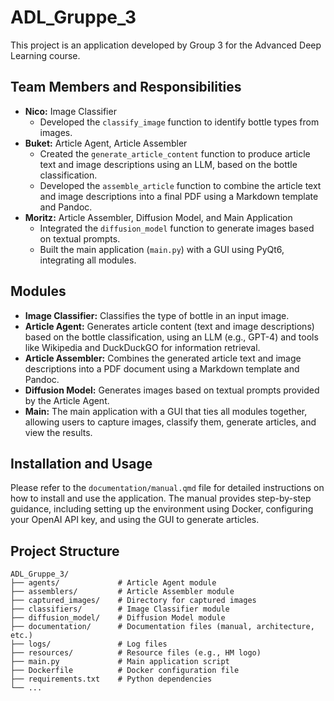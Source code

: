 # ADL_Gruppe_3

This project is an application developed by Group 3 for the Advanced Deep Learning course.

## Team Members and Responsibilities

-   **Nico:** Image Classifier
    -   Developed the `classify_image` function to identify bottle types from images.
-   **Buket:** Article Agent, Article Assembler
    -   Created the `generate_article_content` function to produce article text and image descriptions using an LLM, based on the bottle classification.
    -   Developed the `assemble_article` function to combine the article text and image descriptions into a final PDF using a Markdown template and Pandoc.
-   **Moritz:** Article Assembler, Diffusion Model, and Main Application
    -   Integrated the `diffusion_model` function to generate images based on textual prompts.
    -   Built the main application (`main.py`) with a GUI using PyQt6, integrating all modules.

## Modules

-   **Image Classifier:** Classifies the type of bottle in an input image.
-   **Article Agent:** Generates article content (text and image descriptions) based on the bottle classification, using an LLM (e.g., GPT-4) and tools like Wikipedia and DuckDuckGO for information retrieval.
-   **Article Assembler:** Combines the generated article text and image descriptions into a PDF document using a Markdown template and Pandoc.
-   **Diffusion Model:** Generates images based on textual prompts provided by the Article Agent.
-   **Main:** The main application with a GUI that ties all modules together, allowing users to capture images, classify them, generate articles, and view the results.

## Installation and Usage

Please refer to the `documentation/manual.qmd` file for detailed instructions on how to install and use the application. The manual provides step-by-step guidance, including setting up the environment using Docker, configuring your OpenAI API key, and using the GUI to generate articles.

## Project Structure

```
ADL_Gruppe_3/
├── agents/             # Article Agent module
├── assemblers/         # Article Assembler module
├── captured_images/    # Directory for captured images
├── classifiers/        # Image Classifier module
├── diffusion_model/    # Diffusion Model module
├── documentation/      # Documentation files (manual, architecture, etc.)
├── logs/               # Log files
├── resources/          # Resource files (e.g., HM logo)
├── main.py             # Main application script
├── Dockerfile          # Docker configuration file
├── requirements.txt    # Python dependencies
└── ...
```

